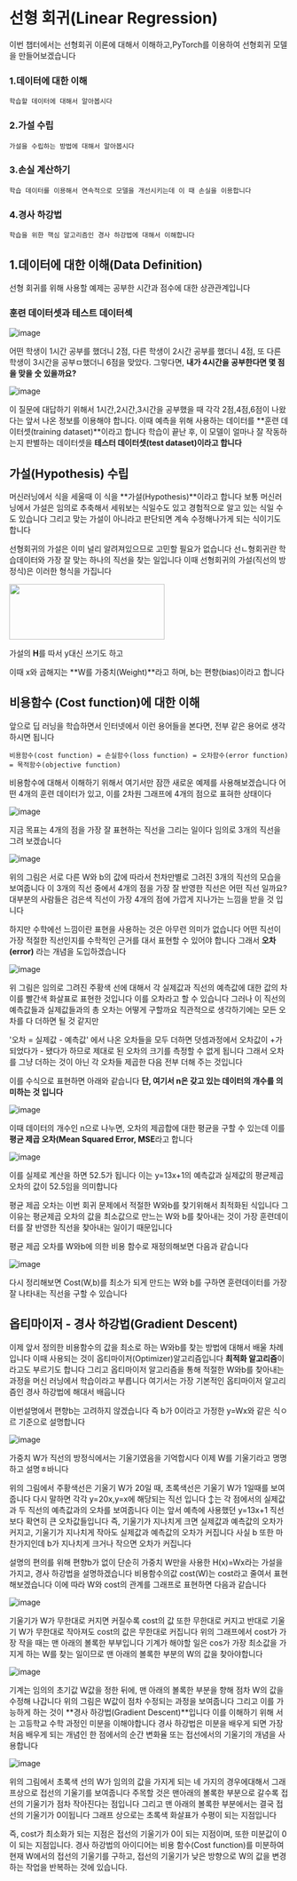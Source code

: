# 선형 회귀(Linear Regression)

이번 챕터에서는 선형회귀 이론에 대해서 이해하고,PyTorch를 이용하여 선형회귀 모델을 만들어보겠습니다

### 1.데이터에 대한 이해

    학습할 데이터에 대해서 알아봅시다

### 2.가설 수립

    가설을 수립하는 방법에 대해서 알아봅시다

### 3.손실 계산하기

    학습 데이터를 이용해서 연속적으로 모델을 개선시키는데 이 때 손실을 이용합니다

### 4.경사 하강법

    학습을 위한 핵심 알고리즘인 경사 하강법에 대해서 이해합니다 

## 1.데이터에 대한 이해(Data Definition)
선형 회귀를 위해 사용할 예제는 공부한 시간과 점수에 대한 상관관계입니다

### 훈련 데이터셋과 테스트 데이터섹

![image](https://user-images.githubusercontent.com/80239748/125445020-85508176-343b-490a-b089-7156688a56f7.png)

어떤 학생이 1시간 공부를 했더니 2점, 다른 학생이 2시간 공부를 했더니 4점, 또 다른 학생이 3시간을 공부ㅁ했더니 6점을 맞았다. 그렇다면, **내가 4시간을 공부한다면 몇 점을 맞을 숫 있을까요?**

![image](https://user-images.githubusercontent.com/80239748/125445233-1bbd810c-bb81-496f-b669-f5bc14749076.png)

이 질문에 대답하기 위해서 1시간,2시간,3시간을 공부했을 때 각각 2점,4점,6점이 나왔다는 앞서 나온 정보를 이용해야 합니다. 이때 예측을 위해 사용하는 데이터를 **훈련 데이터셋(training dataset)**이라고 합니다
학습이 끝난 후, 이 모델이 얼마나 잘 작동하는지 판별하는 데이터셋을 **테스터 데이터셋(test dataset)이라고 합니다**

## 가설(Hypothesis) 수립

머신러닝에서 식을 세울때 이 식을 **가설(Hypothesis)**이라고 합니다 보통 머신러닝에서 가설은 임의로 추축해서 세워보는 식일수도 있고 경험적으로 알고 있는 식일 수 도 있습니다 그리고 맞는 가설이 아니라고 판단되면 계속 수정해나가게 되는 식이기도 합니다

선형회귀의 가설은 이미 널리 알려져있으므로 고민할 필요가 없습니다 선ㄴ형회귀란 학습데이터와 가장 잘 맞는 하나의 직선을 찾는 일입니다 이때 선형회귀의 가설(직선의 방정식)은 이러한 형식을 가집니다

<img src="https://user-images.githubusercontent.com/80239748/125446179-fa9b639b-0e19-412c-a4c5-82432e7cab6b.png" width="280" height="100"> 

가설의 **H**를 따서 y대신 쓰기도 하고 

이때 x와 곱해지는 **W를 가중치(Weight)**라고 하며, b는 편향(bias)이라고 합니다  

## 비용함수 (Cost function)에 대한 이해

앞으로 딥 러닝을 학습하면서 인터넷에서 이런 용어들을 본다면, 전부 같은 용어로 생각하시면 됩니다

```
비용함수(cost function) = 손실함수(loss function) = 오차함수(error function) = 목적함수(objective function)
```

비용함수에 대해서 이해하기 위해서 여기서만 잠깐 새로운 예제를 사용해보겠습니다 
어떤 4개의 훈련 데이터가 있고, 이를 2차원 그래프에 4개의 점으로 표혀한 상태이다 

![image](https://user-images.githubusercontent.com/80239748/125593373-b569bff7-06a0-49a7-85ce-21074cda9202.png)

지금 목표는 4개의 점을 가장 잘 표현하는 직선을 그리는 일이다 임의로 3개의 직선을 그려 보겠습니다

![image](https://user-images.githubusercontent.com/80239748/125593705-a1d7b65a-c632-4f64-a2b1-71206236f07d.png)

위의 그림은 서로 다른 W와 b의 값에 따라서 천차만별로 그려진 3개의 직선의 모습을 보여줍니다 이 3개의 직선 중에서 4개의 점을 가장 잘 반영한 직선은 어떤 직선 일까요? 대부분의 사람들은 검은색 직선이 가장 4개의 점에 가깝게 지나가는 느낌을 받을 것 입니다 

하지만 수학에선 느낌이란 표현을 사용하는 것은 아무런 의미가 없습니다
어떤 직선이 가장 적절한 직선인지를 수학적인 근거를 대서 표현할 수 있어야 합니다 그래서 **오차(error)** 라는 개념을 도입하겠습니다

![image](https://user-images.githubusercontent.com/80239748/125717924-92e4b96c-3a1f-4c04-a4a4-f3024f97c7b3.png)

위 그림은 임의로 그려진 주황색 선에 대해서 각 실제값과 직선의 예측값에 대한 값의 차이를 빨간색 화살표로 표현한 것입니다 이를 오차라고 할 수 있습니다 그러나 이 직선의 예측값들과 실제값들과의 총 오차는 어떻게 구할까요 직관적으로 생각하기에는 모든 오차를 다 더하면 될 것 같지만 

'오차 = 실제값 - 예측값' 에서 나온 오차들을 모두 더하면 덧셈과정에서 오차값이 +가 되었다가 - 됐다가 하므로 제대로 된 오차의 크기를 측정할 수 없게 됩니다 그래서 오차를 그냥 더하는 것이 아닌 각 오차들 제곱한 다음 전부 더해 주는 것입니다 

이를 수식으로 표현하면 아래와 같습니다 **단, 여기서 n은 갖고 있는 데이터의 개수를 의미하는 것 입니다**

![image](https://user-images.githubusercontent.com/80239748/125724121-7c528927-fa42-4439-bead-275020a018ff.png)

이때 데이터의 개수인 n으로 나누면, 오차의 제곱합에 대한 평균을 구할 수 있는데 이를 **평균 제곱 오차(Mean Squared Error, MSE**라고 합니다 

![image](https://user-images.githubusercontent.com/80239748/125724223-c3d618e7-6467-4233-bafc-74ab4ed9b7b4.png)

이를 실제로 계산을 하면 52.5가 됩니다 이는 y=13x+1의 예측값과 실제값의 평균제곱 오차의 값이 52.5임을 의미합니다 

평균 제곱 오차는 이번 회귀 문제에서 적절한 W와b를 찾기위해서 최적화된 식입니다 그 이유는 평균제곱 오차의 값을 최소값으로 만느는 W와 b를 찾아내는 것이 가장 훈련데이터를 잘 반영한 직선을 찾아내는 일이기 때문입니다 

평균 제곱 오차를 W와b에 의한 비용 함수로 재정의해보면 다음과 같습니다 

![image](https://user-images.githubusercontent.com/80239748/125724457-4eb66487-9a01-46e3-bb36-0534d22e6c2d.png)

다시 정리해보면 Cost(W,b)를 최소가 되게 만드는 W와 b를 구하면 훈련데이터를 가장 잘 나타내는 직선을 구할 수 있습니다

## 옵티마이저 - 경사 하강법(Gradient Descent)
이제 앞서 정의한 비용함수의 값을 최소로 하는 W와b를 찾는 방법에 대해서 배울 차례입니다 이때 사용되는 것이 옵티마이저(Optimizer)알고리즘입니다 
**최적화 알고리즘**이라고도 부르기도 합니다 그리고 옵티마이저 알고리즘을 통해 적절한 W와b를 찾아내는 과정을 머신 러닝에서 학습이라고 부릅니다 여기서는 가장 기본적인 옵티마이저 알고리즘인 경사 하강법에 해대서 배웁니다 

이번설명에서 편향b는 고려하지 않겠습니다 즉 b가 0이라고 가정한 y=Wx와 같은 식ㅇ르 기준으로 설명합니다 

![image](https://user-images.githubusercontent.com/80239748/125732530-58063842-3f51-4626-bc48-fb99e5861841.png)

가중치 W가 직선의 방정식에서는 기울기였음을 기억합시다 이제 W를 기울기라고 명명하고 설명ㅎ바니다 

위의 그림에서 주황색선은 기울기 W가 20일 때, 초록색선은 기울기 W가 1일때를 보여줍니다 다시 말하면 각각 y=20x,y=x에 해당되는 직선 입니다 
↕는 각 점에서의 실제값과 두 직선의 예측값과의 오차를 보여줍니다 이는 앞서 예측에 사용했던 y=13x+1 직선보다 확연히 큰 오차값들입니다 즉, 기울기가 지나치게 크면 실제값과 예측값의 오차가 커지고, 기울기가 지나치게 작아도 실제값과 예측값의 오차가 커집니다 사실 b 또한 마찬가지인데 b가 지나치게 크거나 작으면 오차가 커집니다 

설명의 편의를 위해 편향b가 없이 단순히 가중치 W만을 사용한 H(x)=Wx라는 가설을 가지고, 경사 하강법을 설명하겠습니다 비용함수의값 cost(W)는 cost라고 줄여서 표현해보겠습니다 이에 따라 W와 cost의 관계를 그래프로 표현하면 다음과 같습니다

![image](https://user-images.githubusercontent.com/80239748/125733141-2cde8477-0180-40be-b7be-acec3fd7ebc5.png)

기울기가 W가 무한대로 커지면 커질수록 cost의 값 또한 무한대로 커지고 반대로 기울기 W가 무한대로 작아져도 cost의 값은 무한대로 커집니다 위의 그래프에서 cost가 가장 작을 때는 맨 아래의 볼록한 부부입니다 기계가 해야할 일은 cos가 가장 최소값을 가지게 하는 W를 찾는 일이므로 맨 아래의 볼록한 부분의 W의 값을 찾아야합니다

![image](https://user-images.githubusercontent.com/80239748/125957523-f07d0dc8-cd87-40fe-83d0-428c23e84a95.png)

기계는 임의의 초기값 W값을 정한 뒤에, 맨 아래의 볼록한 부분을 향해 점차 W의 값을 수정해 나갑니다 위의 그림은 W값이 점차 수정되는 과정을 보여줍니다 그리고 이를 가능하게 하는 것이 **경사 하강법(Gradient Descent)**입니다 이를 이해하기 위해 서는 고등학교 수학 과정인 미분을 이해야합니다 경사 하강법은 미분을 배우게 되면 가장 처음 배우게 되는 개념인 한 점에서의 순간 변화율 또는 접선에서의 기울기의 개념을 사용합니다

![image](https://user-images.githubusercontent.com/80239748/125957895-a55029a1-845b-4ec4-a48e-0b1ce02ff9d7.png)

위의 그림에서 초록색 선의 W가 임의의 값을 가지게 되는 네 가지의 경우에대해서 그래프상으로 접선의 기울기를 보여줍니다 주목할 것은 맨아래의 볼록한 부분으로 갈수록 접선의 기울기가 점차 작아진다는 점입니다 그리고 맨 아래의 볼록한 부분에서는 결국 접선의 기울기가 0이됩니다 그래프 상으로는 초록색 화살표가 수평이 되는 지점입니다

즉, cost가 최소화가 되는 지점은 접선의 기울기가 0이 되는 지점이며, 또한 미분값이 0이 되는 지점입니다. 경사 하강법의 아이디어는 비용 함수(Cost function)를 미분하여 현재 W에서의 접선의 기울기를 구하고, 접선의 기울기가 낮은 방향으로 W의 값을 변경하는 작업을 반복하는 것에 있습니다.
